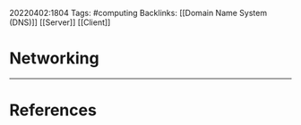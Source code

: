 20220402:1804
Tags: #computing 
Backlinks: [[Domain Name System (DNS)]] [[Server]] [[Client]]
# Networking




---
# References